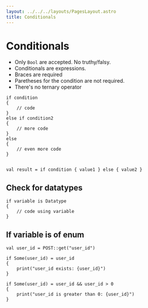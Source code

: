 ```yaml
---
layout: ../../../layouts/PagesLayout.astro
title: Conditionals
---
```


# Conditionals

- Only `Bool` are accepted. No truthy/falsy.
- Conditionals are expressions.
- Braces are required
- Paretheses for the condition are not required.
- There's no ternary operator


```thp
if condition
{
    // code
}
else if condition2
{
    // more code
}
else
{
    // even more code
}


val result = if condition { value1 } else { value2 }
```



## Check for datatypes

```thp
if variable is Datatype
{
    // code using variable
}
```


## If variable is of enum

```thp
val user_id = POST::get("user_id")

if Some(user_id) = user_id
{
    print("user_id exists: {user_id}")
}

if Some(user_id) = user_id && user_id > 0
{
    print("user_id is greater than 0: {user_id}")
}
```



